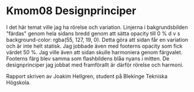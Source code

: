 ---
---
Kmom08 Designprinciper
=======================
I det här temat ville jag ha rörelse och variation. Linjerna i bakgrundsbilden "färdas" genom hela sidans bredd genom att sätta opacity till 0 % d v s background-color: rgba(55, 127, 19, 0). Detta göra att sidan får en variation och är inte helt statisk. Jag jobbade även med footerns opacity som fick värdet 50 %. Jag ville även att sidan skulle harmoniera genom färgvalet. Footerns färg blev samma som flashbildens blåa nyans i mitten. De designprinciper jag jobbat med framförallt är därför rörelse och harmoni.  



Rapport skriven av Joakim Hellgren, student på Blekinge Tekniska Högskola.
